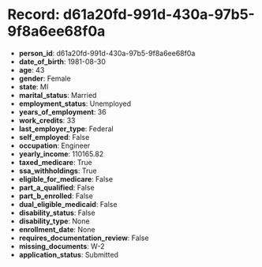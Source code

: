 # Record: d61a20fd-991d-430a-97b5-9f8a6ee68f0a

- **person_id**: d61a20fd-991d-430a-97b5-9f8a6ee68f0a
- **date_of_birth**: 1981-08-30
- **age**: 43
- **gender**: Female
- **state**: MI
- **marital_status**: Married
- **employment_status**: Unemployed
- **years_of_employment**: 36
- **work_credits**: 33
- **last_employer_type**: Federal
- **self_employed**: False
- **occupation**: Engineer
- **yearly_income**: 110165.82
- **taxed_medicare**: True
- **ssa_withholdings**: True
- **eligible_for_medicare**: False
- **part_a_qualified**: False
- **part_b_enrolled**: False
- **dual_eligible_medicaid**: False
- **disability_status**: False
- **disability_type**: None
- **enrollment_date**: None
- **requires_documentation_review**: False
- **missing_documents**: W-2
- **application_status**: Submitted